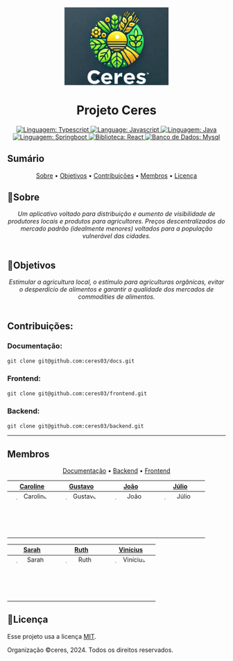 <h1 align="center">
	<img src="./github/assets/ceres.png"  alt="Logo"  width="240"><br><br>
    Projeto Ceres
</h1>

<div align="center">
    <a href="https://www.typescriptlang.org/">
        <img src="https://img.shields.io/static/v1?label=Linguagem&message=Typescript&color=blue&style=for-the-badge&logo=Typescript" alt="Linguagem: Typescript">
    </a>
    <a href="https://developer.mozilla.org/en-US/docs/Web/JavaScript">
        <img src="https://img.shields.io/static/v1?label=Language&message=Javascript&color=yellow&style=for-the-badge&logo=JavaScript" alt="Language: Javascript">
    </a>
    <a href="https://www.java.com/">
		<img  src="https://img.shields.io/static/v1?label=Linguagem&message=Java&color=red&style=for-the-badge&logo=openjdk"  alt="Linguagem: Java">
	</a>
	<a href="https://spring.io/projects/spring-boot">
		<img src="https://img.shields.io/badge/Spring-6DB33F?label=Framework&style=for-the-badge&logo=spring&logoColor=green"  alt="Linguagem: Springboot">
    </a>
    <a href="https://react.dev/">
		<img src="https://img.shields.io/badge/React-20232A?label=Biblioteca&color=blue&style=for-the-badge&logo=react&logoColor=61DAFB"  alt="Biblioteca: React">
    </a>
     <a href="https://www.mysql.com/">
		<img src="https://img.shields.io/badge/MySQL-005C84?label=Banco de Dados&color=darkgray&style=for-the-badge&logo=mysql&logoColor=white"  alt="Banco de Dados: Mysql">
    </a>
</div>

## Sumário

<p align="center">
    <a href="#sobre">Sobre</a> •
    <a href="#objetivos">Objetivos</a> •
    <a href="#contribuições">Contribuições</a> •
    <a href="#membros">Membros</a> •
    <a href="#licença">Licença</a>
</p>

## 📌Sobre

<div>
    <p align="center">
    <em>
        Um aplicativo voltado para distribuição e aumento de visibilidade de produtores locais e produtos para agricultores. Preços descentralizados do mercado padrão (idealmente menores) voltados para a população vulnerável das cidades.
        <br><br>
    </em>
    </p>
</div>

## 🎯Objetivos

<div>
    <p align="center">
    <em>
        Estimular a agricultura local, o estímulo para agriculturas orgânicas, evitar o desperdício de alimentos e garantir a qualidade dos mercados de commodities de alimentos.
        <br><br>
    </em>
    </p>
</div>

## Contribuições:

### Documentação:

```
git clone git@github.com:ceres03/docs.git
```

### Frontend:

```
git clone git@github.com:ceres03/frontend.git
```

### Backend:

```
git clone git@github.com:ceres03/backend.git
```

---

## Membros

<div>
    <p align="center">
        <a href="https://github.com/ceres03/docs/graphs/contributors">Documentação</a> •
        <a href="https://github.com/ceres03/backend/graphs/contributors">Backend</a> •
        <a href="https://github.com/ceres03/frontend/graphs/contributors">Frontend</a>
    </p>
</div>

<div align="center">

|                                                                                       <a href="https://github.com/carolinerinaldo">Caroline</a>                                                                                        |                                                                                       <a href="https://github.com/Guhfrontend">Gustavo</a>                                                                                       |                                                                                      <a href="https://github.com/jovesposito">João</a>                                                                                       |                                                                                       <a href="https://github.com/Juliohf">Júlio</a>                                                                                       |
| :------------------------------------------------------------------------------------------------------------------------------------------------------------------------------------------------------------------------------------: | :------------------------------------------------------------------------------------------------------------------------------------------------------------------------------------------------------------------------------: | :--------------------------------------------------------------------------------------------------------------------------------------------------------------------------------------------------------------------------: | :------------------------------------------------------------------------------------------------------------------------------------------------------------------------------------------------------------------------: |
| <a href="https://github.com/carolinerinaldo"><img src="https://avatars.githubusercontent.com/u/152224702?v=4" title="Caroline" alt="Caroline" width="100" height="100" style="border-radius:100%!important;display:inline-block"/></a> | <a href="https://github.com/Guhfrontend"><img src="https://avatars.githubusercontent.com/u/138324368?v=4" title="Gustavo" alt="Gustavo" width="100" height="100" style="border-radius:100%!important;display:inline-block"/></a> | <a href="https://github.com/jovesposito"><img src="https://avatars.githubusercontent.com/u/156468842?v=4" title="João"  alt="João" width="100" height="100" style="border-radius:100%!important;display:inline-block" /></a> | <a href="https://github.com/Juliohf"><img src="https://avatars.githubusercontent.com/u/108244681?v=4" title="Júlio"  alt="Júlio" width="100" height="100" style="border-radius:100%!important;display:inline-block" /></a> |

|                                                                                      <a href="https://github.com/sarassaura">Sarah</a>                                                                                       |                                                                                      <a href="https://github.com/Rojinhas">Ruth</a>                                                                                      |                                                                                        <a href="https://github.com/ouxnq">Vinícius</a>                                                                                        |
| :--------------------------------------------------------------------------------------------------------------------------------------------------------------------------------------------------------------------------: | :----------------------------------------------------------------------------------------------------------------------------------------------------------------------------------------------------------------------: | :---------------------------------------------------------------------------------------------------------------------------------------------------------------------------------------------------------------------------: |
| <a href="https://github.com/sarassaura"><img src="https://avatars.githubusercontent.com/u/141577271?v=4" title="Sarah" alt="Sarah" width="100" height="100" style="border-radius:100%!important;display:inline-block" /></a> | <a href="https://github.com/Rojinhas"><img src="https://avatars.githubusercontent.com/u/170153622?v=4" title="Ruth" alt="Ruth" width="100" height="100" style="border-radius:100%!important;display:inline-block" /></a> | <a href="https://github.com/ouxnq"><img src="https://avatars.githubusercontent.com/u/97247768?v=4" title="Vinícius"  alt="Vinícius" width="100" height="100" style="border-radius:100%!important;display:inline-block" /></a> |

</div>

## 📝Licença

Esse projeto usa a licença [MIT](https://github.com/Yuri-stack/ReadMe/blob/main/LICENSE).

Organização ©ceres, 2024. Todos os direitos reservados.
